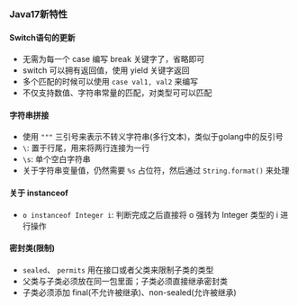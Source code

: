 ### Java17新特性

#### Switch语句的更新
- 无需为每一个 case 编写 break 关键字了，省略即可
- switch 可以拥有返回值，使用 yield 关键字返回
- 多个匹配的时候可以使用 `case val1, val2` 来编写
- 不仅支持数值、字符串常量的匹配，对类型可可以匹配

#### 字符串拼接
- 使用 `"""` 三引号来表示不转义字符串(多行文本)，类似于golang中的反引号
- `\`: 置于行尾，用来将两行连接为一行
- `\s`: 单个空白字符串
- 关于字符串变量值，仍然需要 `%s` 占位符，然后通过 `String.format()` 来处理

#### 关于 instanceof
- `o instanceof Integer i`: 判断完成之后直接将 o 强转为 Integer 类型的 i 进行操作

#### 密封类(限制)
- `sealed`、 `permits` 用在接口或者父类来限制子类的类型
- 父类与子类必须放在同一包里面；子类必须直接继承密封类
- 子类必须添加 final(不允许被继承)、non-sealed(允许被继承)
